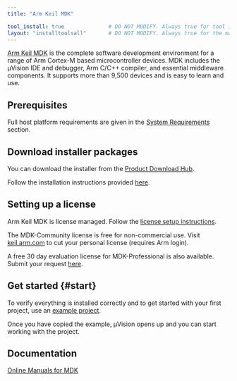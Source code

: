 ```yaml
---
title: "Arm Keil MDK"

tool_install: true              # DO NOT MODIFY. Always true for tool installs
layout: "installtoolsall"       # DO NOT MODIFY. Always true for the main page of tool installs
---
```

[Arm Keil MDK](https://developer.arm.com/Tools%20and%20Software/Keil%20MDK) is the complete software development environment for a range of Arm Cortex-M based microcontroller devices. MDK includes the µVision IDE and debugger, Arm C/C++ compiler, and essential middleware components. It supports more than 9,500 devices and is easy to learn and use.

## Prerequisites

Full host platform requirements are given in the [System Requirements](https://developer.arm.com/Tools%20and%20Software/Keil%20MDK#Editions) section.

## Download installer packages

You can download the installer from the [Product Download Hub](https://developer.arm.com/downloads/view/MDK000).

Follow the installation instructions provided [here](https://developer.arm.com/documentation/101407/latest/About-uVision/Installation).

## Setting up a license

Arm Keil MDK is license managed. Follow the [license setup instructions](https://developer.arm.com/documentation/101454/latest/License-Management).

The MDK-Community license is free for non-commercial use. Visit [keil.arm.com](https://keil.arm.com/mdk-community) to cut your personal license (requires Arm login).

A free 30 day evaluation license for MDK-Professional is also available. Submit your request [here](https://www.keil.com/MDKEvaluationRequest/).

## Get started {#start}

To verify everything is installed correctly and to get started with your first project, use an [example project](https://developer.arm.com/documentation/101407/latest/Example-Programs).

Once you have copied the example, µVision opens up and you can start working with the project.

## Documentation

[Online Manuals for MDK](https://www2.keil.com/mdk5/docs)
